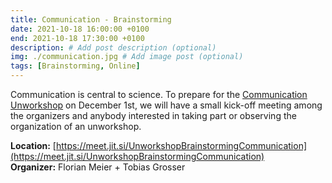 ```yaml
---
title: Communication - Brainstorming
date: 2021-10-18 16:00:00 +0100
end: 2021-10-18 17:30:00 +0100
description: # Add post description (optional)
img: ./communication.jpg # Add image post (optional)
tags: [Brainstorming, Online]
---
```


Communication is central to science. To prepare for the [Communication
Unworkshop](https://unworkshop.science/21-12-01-Communication/) on December
1st, we will have a small kick-off meeting among the organizers and anybody
interested in taking part or observing the organization of an unworkshop.

__Location:__ [https://meet.jit.si/UnworkshopBrainstormingCommunication](https://meet.jit.si/UnworkshopBrainstormingCommunication)  
__Organizer:__ Florian Meier + Tobias Grosser
